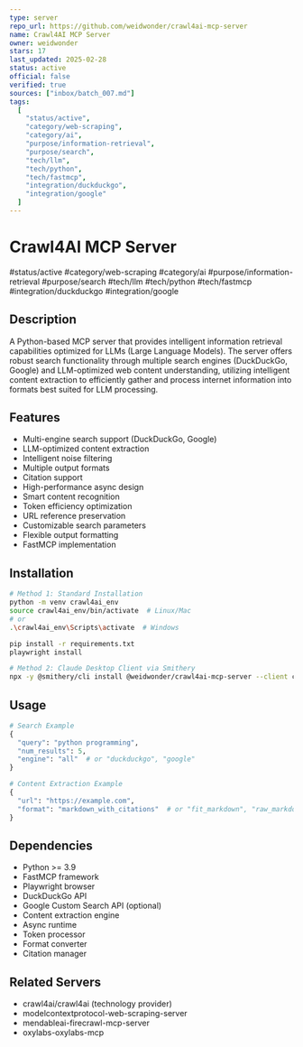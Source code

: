 ```yaml
---
type: server
repo_url: https://github.com/weidwonder/crawl4ai-mcp-server
name: Crawl4AI MCP Server
owner: weidwonder
stars: 17
last_updated: 2025-02-28
status: active
official: false
verified: true
sources: ["inbox/batch_007.md"]
tags:
  [
    "status/active",
    "category/web-scraping",
    "category/ai",
    "purpose/information-retrieval",
    "purpose/search",
    "tech/llm",
    "tech/python",
    "tech/fastmcp",
    "integration/duckduckgo",
    "integration/google"
  ]
---
```


# Crawl4AI MCP Server

#status/active #category/web-scraping #category/ai #purpose/information-retrieval #purpose/search #tech/llm #tech/python #tech/fastmcp #integration/duckduckgo #integration/google

## Description

A Python-based MCP server that provides intelligent information retrieval capabilities optimized for LLMs (Large Language Models). The server offers robust search functionality through multiple search engines (DuckDuckGo, Google) and LLM-optimized web content understanding, utilizing intelligent content extraction to efficiently gather and process internet information into formats best suited for LLM processing.

## Features

- Multi-engine search support (DuckDuckGo, Google)
- LLM-optimized content extraction
- Intelligent noise filtering
- Multiple output formats
- Citation support
- High-performance async design
- Smart content recognition
- Token efficiency optimization
- URL reference preservation
- Customizable search parameters
- Flexible output formatting
- FastMCP implementation

## Installation

```bash
# Method 1: Standard Installation
python -m venv crawl4ai_env
source crawl4ai_env/bin/activate  # Linux/Mac
# or
.\crawl4ai_env\Scripts\activate  # Windows

pip install -r requirements.txt
playwright install

# Method 2: Claude Desktop Client via Smithery
npx -y @smithery/cli install @weidwonder/crawl4ai-mcp-server --client claude
```

## Usage

```python
# Search Example
{
  "query": "python programming",
  "num_results": 5,
  "engine": "all"  # or "duckduckgo", "google"
}

# Content Extraction Example
{
  "url": "https://example.com",
  "format": "markdown_with_citations"  # or "fit_markdown", "raw_markdown", etc.
}
```

## Dependencies

- Python >= 3.9
- FastMCP framework
- Playwright browser
- DuckDuckGo API
- Google Custom Search API (optional)
- Content extraction engine
- Async runtime
- Token processor
- Format converter
- Citation manager

## Related Servers

- crawl4ai/crawl4ai (technology provider)
- modelcontextprotocol-web-scraping-server
- mendableai-firecrawl-mcp-server
- oxylabs-oxylabs-mcp